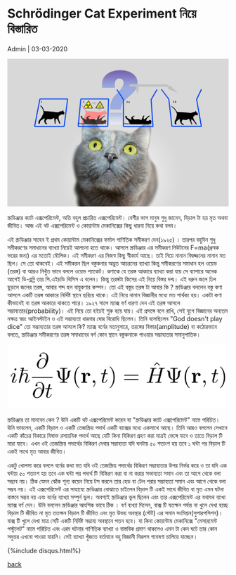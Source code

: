 # Schrödinger Cat Experiment নিয়ে বিস্তারিত

Admin | 03-03-2020

![cover](../img/cat.jpg)

স্ক্রডিঞ্জার ক্যাট এক্সপেরিমেন্ট, অতি বহুল প্রচারিত এক্সপেরিমেন্ট। বেশীর ভাগ মানুষ শুধু জানেন, বিড়াল টা হয় মৃত অথবা জীবিত। আজ এই থট এক্সপেরিমেন্ট ও কোয়ান্টাম মেকানিক্সের কিছু ধারনা নিয়ে কথা বলব।

এই স্ক্রডিঞ্জার সাহেব ই প্রথম কোয়ান্টাম মেকানিক্সের ফর্মাল গাণিতিক সমীকরণ দেন(১৯২৫) । তারপর বহুদিন শুধু সমীকরণের সমাধানের ব্যাখ্যা নিয়েই আলচনা হতে থাকে। আসলে স্ক্রডিঞ্জার এর সমীকরণ নিউটনের F=ma(ধ্রুবক ভরের জন্য) এর মতোই মৌলিক। এই সমীকরণ এর নিজস্ব কিছু স্বীকার্য আছে। তাই নিয়ে নানান বিদ্বজ্জনের নানান মত ছিল। সে তো থাকবেই। এই সমীকরন ছিল বস্তুকনার অদ্ভুত আচরনের ব্যাখ্যা কিন্তু সমীকরণের সমাধান হল  ওয়েভ (তরঙ্গ) বা আরও নিখুঁত ভাবে বললে ওয়েভ প্যাকেট। কণাকে যে তরঙ্গ আকারে ব্যাখ্যা করা যায় সে ব্যাপারে অনেক আগেই ডি-ব্রগ্লি তার পি.এইচডি থিসিস এ বলেন। কিন্তু তরঙ্গটা কিসের এই নিয়ে বিস্তর দন্দ্ব। এই ধরুন জলে ঢিল ছুড়লে জলের তরঙ্গ, আবার  শব্দ হল বায়ুকণার কম্পন। তো এই  বস্তুর তরঙ্গ টা আবার কি ? স্ক্রডিঞ্জার বললেন বস্তু কণা আসলে একটি তরঙ্গ আকারে নির্দিষ্ট স্থানে ছরিয়ে থাকে। এই নিয়ে নানান বিজ্ঞানীর মধ্যে মত পার্থক্য হয়। একটা কণা কীভাবেই বা তরঙ্গ আকারে থাকতে পারে। ১৯২৭ সালে  ম্যাক্স বর্ণ ধারণা দেন এই তরঙ্গ আসলে সম্ভাব্যতার(probability)। এই নিয়ে তো হইচই শুরু হয়ে যায়। এই প্রসঙ্গে বলে রাখি, সেই যুগে বিজ্ঞানের অন্যতম নক্ষত্র স্বয়ং আইনস্টাইন ও এই সম্ভাব্যতা ধারনার ঘোর বিরোধি ছিলেন। তিনি বলেছিলেন "God doesn't play dice"
তো সম্ভাব্যতার তরঙ্গ আসলে কি? ম্যাক্স বর্নের মতানুসারে, তরঙ্গের বিস্তার(amplitude) বা কঠোরভাবে বলতে, স্ক্রডিঞ্জার সমীকরণের তরঙ্গ সমাধানের বর্গ  কোন স্থানে বস্তুকনাকে পাওয়ার সম্ভাব্যতার সমানুপাতিক। 

![se](../img/SE.jpg)

স্ক্রডিঞ্জার তা মানবেন কেন ? উনি একটি থট এক্সপেরিমেন্ট করেন যা "স্ক্রডিঞ্জার ক্যাট এক্সপেরিমেন্ট" নামে পরিচিত।
উনি ভাবলেন, একটি বিড়াল ও একটি তেজস্ক্রিয় পদার্থ একটি বাক্সের মধ্যে একসাথে আছে। তিনি আরও বললেন সেখানে একটি কাঁচের বিকারে বিষাক্ত রসায়নিক পদার্থ আছে যেটি কিনা বিকিরণ গ্রহণ করা মাত্রই ভেঙ্গে যাবে ও তাতে বিড়াল টি মারা যাবে। এখন ওই তেজস্ক্রিয় পদার্থের বিকিরণ দেবার সম্ভাব্যতা যদি ঘনটায় ৫০ শতাংশ হয় তবে ১ ঘন্টা পর বিড়াল টি একই সাথে মৃত আবার জীবিত।

একটু খোলসা করে বললে বর্নের কথা মত যদি ওই তেজস্ক্রিয় পদার্থের বিকিরণ সম্ভাব্যতার উপর নির্ভর করে ও তা যদি এক ঘন্টায় ৫০ শতাংশ হয় তবে এক ঘন্টা পর পদার্থ টি বিকিরণ  করা বা না করার সভাব্যতা সমান এবং তা আগে থেকে বলা সম্ভ্যব নয়। ঠিক যেমন ঝোঁক শূন্য কয়েন  নিয়ে টস করলে তার হেড বা টেল পরার সম্ভাব্যতা সমান এবং আগে থেকে বলা সম্ভব নয়।  এই এক্সপেরিমেন্ট এর সাহায্যে স্ক্রডিঞ্জার বোঝাতে চাইলেন বিড়াল টি একই সাথে জীবিত বা মৃত এমন ঘটনা বাস্তবে সম্ভব নয় এবং বর্নের ব্যাখ্যা সম্পুর্ন ভুল।
অবশ্যই স্ক্রডিঞ্জার ভুল ছিলেন এবং তার এক্সপেরিমেন্ট এর যথাযথ ব্যাখা ম্যাক্স বর্ণ দেন। উনি বললেন স্ক্রডিঞ্জার আংশিক ভাবে ঠিক । বর্ণ ব্যখ্যা দিলেন, বাক্স টি যতক্ষন পর্যন্ত না খুলে দেখা হচ্ছে বিড়াল টি জীবিত না মৃত ততক্ষন বিড়াল টি জীবিত এবং মৃত উভয় অবস্থার (স্টেট) এর সমান সংমিশ্রন(সুপারপসিশন)। বাক্স টি খুলে দেখা মাত্র সেটি একটি নির্দিষ্ট সম্ভাব্য অবস্থানে পতন হবে। যা কিনা কোয়ান্টাম মেকানিক্সে "মেসারমেন্ট পস্টুলেট" নামে পরিচিত এবং এরম ঘটনার গাণিতিক ব্যাখ্যা ও বাস্তবিক প্রমাণ থাকলেও এমন টা কেন ঘটে তার কোন সদুত্তর এখনো পাওয়া যায়নি। সেই ব্যাখ্যা খুঁজতে বর্তমানে বহু বিজ্ঞানী নিরলস গবেষণা চালিয়ে যাচ্ছেন।

{%include disqus.html%}


[back](../index.html)
